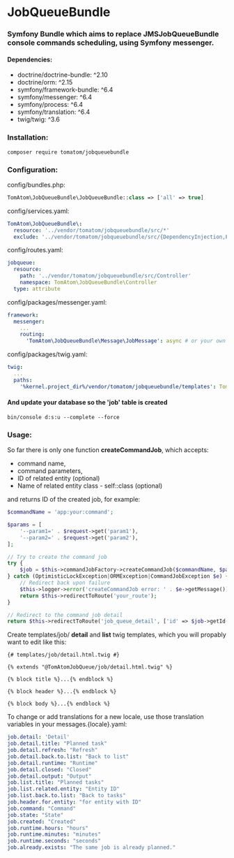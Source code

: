 # JobQueueBundle

### Symfony Bundle which aims to replace JMSJobQueueBundle console commands scheduling, using Symfony messenger.

#### Dependencies:

* doctrine/doctrine-bundle: ^2.10
* doctrine/orm: ^2.15
* symfony/framework-bundle: ^6.4
* symfony/messenger: ^6.4
* symfony/process: ^6.4
* symfony/translation: ^6.4
* twig/twig: ^3.6

### Installation:

```
composer require tomatom/jobqueuebundle
```

### Configuration:

config/bundles.php:

```php
TomAtom\JobQueueBundle\JobQueueBundle::class => ['all' => true]
```

config/services.yaml:

```yml
TomAtom\JobQueueBundle\:
  resource: '../vendor/tomatom/jobqueuebundle/src/*'
  exclude: '../vendor/tomatom/jobqueuebundle/src/{DependencyInjection,Entity,Tests,Kernel.php}'
```

config/routes.yaml:

```yaml
jobqueue:
  resource:
    path: '../vendor/tomatom/jobqueuebundle/src/Controller'
    namespace: TomAtom\JobQueueBundle\Controller
  type: attribute
```

config/packages/messenger.yaml:

```yaml
framework:
  messenger:
    ...
    routing:
      'TomAtom\JobQueueBundle\Message\JobMessage': async # or your own transport
```

config/packages/twig.yaml:

```yaml
twig:
  ...
  paths:
    '%kernel.project_dir%/vendor/tomatom/jobqueuebundle/templates': TomAtomJobQueue
```

#### And update your database so the __'job'__ table is created

```shell
bin/console d:s:u --complete --force
```

### Usage:

So far there is only one function __createCommandJob__, which accepts:

* command name,
* command parameters,
* ID of related entity (optional)
* Name of related entity class - self::class (optional)

and returns ID of the created job, for example:

```php
$commandName = 'app:your:command';

$params = [
    '--param1=' . $request->get('param1'),
    '--param2=' . $request->get('param2'),
];

// Try to create the command job
try {
    $job = $this->commandJobFactory->createCommandJob($commandName, $params, $entity->getId(), Entity::class);
} catch (OptimisticLockException|ORMException|CommandJobException $e) {
    // Redirect back upon failure
    $this->logger->error('createCommandJob error: ' . $e->getMessage());
    return $this->redirectToRoute('your_route');
}

// Redirect to the command job detail
return $this->redirectToRoute('job_queue_detail', ['id' => $job->getId()]);
```

Create templates/job/ __detail__ and __list__ twig templates, which you will propably want to edit like this:

```twig
{# templates/job/detail.html.twig #}

{% extends "@TomAtomJobQueue/job/detail.html.twig" %}

{% block title %}...{% endblock %}

{% block header %}...{% endblock %}

{% block body %}...{% endblock %}
```

To change or add translations for a new locale, use those translation variables in your messages.{locale}.yaml:

```yaml
job.detail: 'Detail'
job.detail.title: "Planned task"
job.detail.refresh: "Refresh"
job.detail.back.to.list: "Back to list"
job.detail.runtime: "Runtime"
job.detail.closed: "Closed"
job.detail.output: "Output"
job.list.title: "Planned tasks"
job.list.related.entity: "Entity ID"
job.list.back.to.list: "Back to tasks"
job.header.for.entity: "for entity with ID"
job.command: "Command"
job.state: "State"
job.created: "Created"
job.runtime.hours: "hours"
job.runtime.minutes: "minutes"
job.runtime.seconds: "seconds"
job.already.exists: "The same job is already planned."
```